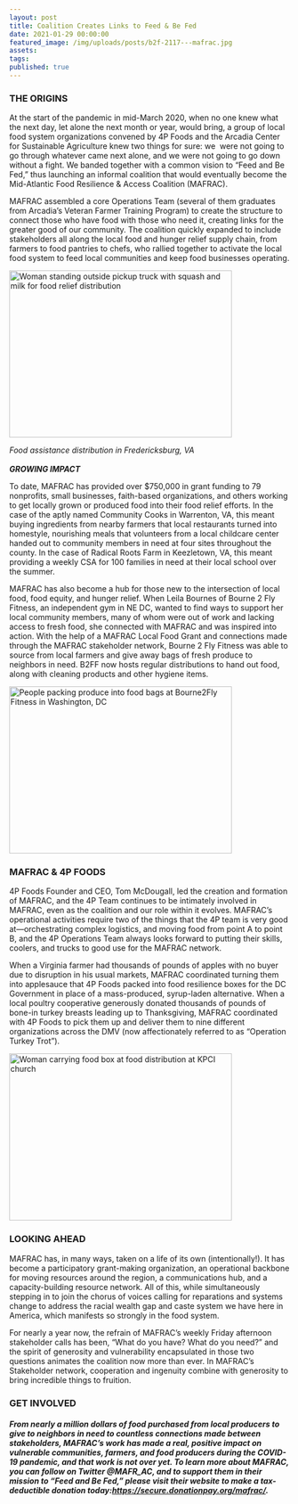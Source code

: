 ```yaml
---
layout: post
title: Coalition Creates Links to Feed & Be Fed
date: 2021-01-29 00:00:00
featured_image: /img/uploads/posts/b2f-2117---mafrac.jpg
assets:
tags:
published: true
---
```


<div class="editable"><h3><strong>THE ORIGINS</strong></h3><p>At the start of the pandemic in mid-March 2020, when no one knew what the next day, let alone the next month or year, would bring, a group of local food system organizations convened by 4P Foods and the Arcadia Center for Sustainable Agriculture knew two things for sure: we&nbsp; were not going to go through whatever came next alone, and we were not going to go down without a fight. We banded together with a common vision to &ldquo;Feed and Be Fed,&rdquo; thus launching an informal coalition that would eventually become the Mid-Atlantic Food Resilience &amp; Access Coalition (MAFRAC).&nbsp;</p><p>MAFRAC assembled a core Operations Team (several of them graduates from Arcadia&rsquo;s Veteran Farmer Training Program) to create the structure to connect those who have food with those who need it, creating links for the greater good of our community. The coalition quickly expanded to include stakeholders all along the local food and hunger relief supply chain, from farmers to food pantries to chefs, who rallied together to activate the local food system to feed local communities and keep food businesses operating.</p><p><img width="400" height="300" alt="Woman standing outside pickup truck with squash and milk for food relief distribution" title="Getting ready to distribute" src="/uploads/alexandria-squash-and-milk-mafrac.png" /></p><address>Food assistance distribution in Fredericksburg, VA</address><address>&nbsp;</address><address><strong>GROWING IMPACT</strong></address><p>To date, MAFRAC has provided over $750,000 in grant funding to 79 nonprofits, small businesses, faith-based organizations, and others working to get locally grown or produced food into their food relief efforts. In the case of the aptly named Community Cooks in Warrenton, VA, this meant buying ingredients from nearby farmers that local restaurants turned into homestyle, nourishing meals that volunteers from a local childcare center handed out to community members in need at four sites throughout the county. In the case of Radical Roots Farm in Keezletown, VA, this meant providing a weekly CSA for 100 families in need at their local school over the summer.&nbsp;</p><p>MAFRAC has also become a hub for those new to the intersection of local food, food equity, and hunger relief. When Leila Bournes of Bourne 2 Fly Fitness, an independent gym in NE DC, wanted to find ways to support her local community members, many of whom were out of work and lacking access to fresh food, she connected with MAFRAC and was inspired into action. With the help of a MAFRAC Local Food Grant and connections made through the MAFRAC stakeholder network, Bourne 2 Fly Fitness was able to source from local farmers and give away bags of fresh produce to neighbors in need. B2FF now hosts regular distributions to hand out food, along with cleaning products and other hygiene items.</p><p><img width="400" height="300" alt="People packing produce into food bags at Bourne2Fly Fitness in Washington, DC" title="Packing produce bags at B2FF in DC" src="/uploads/b2ff-drive-mafrac.png" /></p><h3><strong>MAFRAC &amp; 4P FOODS</strong></h3><p>4P Foods Founder and CEO, Tom McDougall, led the creation and formation of MAFRAC, and the 4P Team continues to be intimately involved in MAFRAC, even as the coalition and our role within it evolves. MAFRAC&rsquo;s operational activities require two of the things that the 4P team is very good at&mdash;orchestrating complex logistics, and moving food from point A to point B, and the 4P Operations Team always looks forward to putting their skills, coolers, and trucks to good use for the MAFRAC network.&nbsp;</p><p>When a Virginia farmer had thousands of pounds of apples with no buyer due to disruption in his usual markets, MAFRAC coordinated turning them into applesauce that 4P Foods packed into food resilience boxes for the DC Government in place of a mass-produced, syrup-laden alternative. When a local poultry cooperative generously donated thousands of pounds of bone-in turkey breasts leading up to Thanksgiving, MAFRAC coordinated with 4P Foods to pick them up and deliver them to nine different organizations across the DMV (now affectionately referred to as &ldquo;Operation Turkey Trot&rdquo;).</p><p class="AlignCenter"><img width="400" height="300" alt="Woman carrying food box at food distribution at KPCI church" title="Food Distribution at KPCI Church" src="/uploads/kpci-distro-mafrac.png" /></p><h3><strong>LOOKING AHEAD</strong></h3><p>MAFRAC has, in many ways, taken on a life of its own (intentionally!). It has become a participatory grant-making organization, an operational backbone for moving resources around the region, a communications hub, and a capacity-building resource network. All of this, while simultaneously stepping in to join the chorus of voices calling for reparations and systems change to address the racial wealth gap and caste system we have here in America, which manifests so strongly in the food system.&nbsp;</p><p>For nearly a year now, the refrain of MAFRAC&rsquo;s weekly Friday afternoon stakeholder calls has been, &ldquo;What do you have? What do you need?&rdquo; and the spirit of generosity and vulnerability encapsulated in those two questions animates the coalition now more than ever. In MAFRAC&rsquo;s Stakeholder network, cooperation and ingenuity combine with generosity to bring incredible things to fruition.</p><h3><strong>GET INVOLVED</strong></h3><h5><em>From nearly a million dollars of food purchased from local producers to give to neighbors in need to countless connections made between stakeholders, MAFRAC&rsquo;s work has made a real, positive impact on vulnerable communities, farmers, and food producers during the COVID-19 pandemic, and that work is not over yet. To learn more about MAFRAC, you can follow on Twitter @MAFR_AC, and to support them in their mission to &ldquo;Feed and Be Fed,&rdquo; please visit their website to make a tax-deductible donation today:<a href="https://secure.donationpay.org/mafrac/">https://secure.donationpay.org/mafrac/</a>.</em></h5></div>
